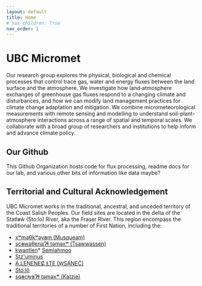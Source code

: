 ```yaml
---
layout: default
title: Home
# has_children: True
nav_order: 1
---
```


# UBC Micromet


Our research group explores the physical, biological and chemical processes that control trace gas, water and energy fluxes between the land surface and the atmosphere. We investigate how land‑atmosphere exchanges of greenhouse gas fluxes respond to a changing climate and disturbances, and how we can modify land management practices for climate change adaptation and mitigation. We combine micrometeorological measurements with remote sensing and modelling to understand soil-plant-atmosphere interactions across a range of spatial and temporal scales. We collaborate with a broad group of researchers and institutions to help inform and advance climate policy.


## Our Github

This Github Organization hosts code for flux processing, readme docs for our lab, and various other bits of information like data maybe? 

## Territorial and Cultural Acknowledgement

UBC Micromet works in the traditional, ancestral, and unceded territory of the Coast Salish Peoples.  Our field sites are located in the delta of the Statl̕əẃ (Sto:lo) River, aka the Fraser River.  This region encompass the traditional territories of a number of First Nation, including the:
* [xʷməθkʷəy̓əm (Musqueam)](https://native-land.ca/maps/territories/x%ca%b7m%c9%99%ce%b8k%ca%b7%c9%99y%cc%93%c9%99m/)
* [sc̓əwaθenaɁɬ təməxʷ (Tsawwassen)](https://native-land.ca/maps/territories/tsawwassen-sc%cc%93%c9%99wa%ce%b8en/)
* [kwantlen](https://native-land.ca/maps/territories/kwantlen/)* [Semiahmoo](https://native-land.ca/maps/territories/semiahmoo/)
* [Stz'uminus](https://native-land.ca/maps/territories/stzuminus/)
* [Á,LEṈENEȻ ȽTE (W̱SÁNEĆ)](https://native-land.ca/maps/territories/wsanec/)
* [Stó:lō](https://native-land.ca/maps/territories/stolo-treaty-association/)
* [sq̓əc̓iy̓aɁɬ təməxʷ (Katzie)](https://native-land.ca/maps/territories/katzie/)
